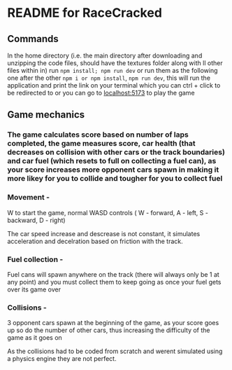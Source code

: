 # README for RaceCracked

## Commands

In the home directory (i.e. the main directory after downloading and unzipping the code files, should have the textures folder along with ll other files within in) run `npm install; npm run dev` or run them as the following one after the other `npm i or npm install`, `npm run dev`, this will run the application and print the link on your terminal which you can ctrl + click to be redirected to or you can go to <localhost:5173> to play the game

## Game mechanics

### The game calculates score based on number of laps completed, the game measures score, car health (that decreases on collision with other cars or the track boundaries) and car fuel (which resets to full on collecting a fuel can), as your score increases more opponent cars spawn in making it more likey for you to collide and tougher for you to collect fuel

### Movement -

W to start the game, normal WASD controls ( W - forward, A - left, S - backward, D - right)

The car speed increase and descrease is not constant, it simulates acceleration and decelration based on friction with the track.

### Fuel collection -

Fuel cans will spawn anywhere on the track (there will always only be 1 at any point) and you must collect them to keep going as once your fuel gets over its game over

### Collisions -

3 opponent cars spawn at the beginning of the game, as your score goes up so do the number of other cars, thus increasing the difficulty of the game as it goes on

As the collisions had to be coded from scratch and werent simulated using a physics engine they are not perfect.
